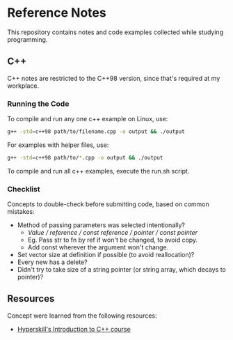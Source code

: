 # Reference Notes

This repository contains notes and code examples collected while studying programming.


## C++
C++ notes are restricted to the C++98 version, since that's required at my workplace.

### Running the Code
To compile and run any one c++ example on Linux, use:
```bash
g++ -std=c++98 path/to/filename.cpp -o output && ./output
```
For examples with helper files, use:
```bash
g++ -std=c++98 path/to/*.cpp -o output && ./output
```
To compile and run all c++ examples, execute the run.sh script.

### Checklist
Concepts to double-check before submitting code, based on common mistakes:
- Method of passing parameters was selected intentionally?
  - _Value / reference / const reference / pointer / const pointer_
  - Eg. Pass str to fn by ref if won't be changed, to avoid copy.
  - Add const wherever the argument won't change.
- Set vector size at definition if possible (to avoid reallocation)?
- Every new has a delete?
- Didn't try to take size of a string pointer (or string array, which decays to pointer)?


## Resources
Concept were learned from the following resources:

- [Hyperskill's Introduction to C++ course](https://hyperskill.org/courses/74-introduction-to-c)